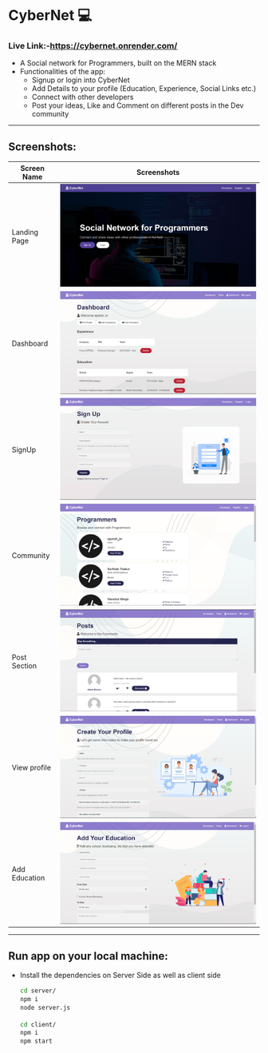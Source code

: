 # CyberNet ‎‍💻

### Live Link:-https://cybernet.onrender.com/

- A Social network for Programmers, built on the MERN stack
- Functionalities of the app:
    - Signup or login into CyberNet
    - Add Details to your profile (Education, Experience, Social Links etc.)
    - Connect with other developers
    - Post your ideas, Like and Comment on different posts in the Dev community

***

## Screenshots:
|Screen Name | Screenshots |
|---|--|
|Landing Page|<img src='./screenshots/ss1.png' alt='Screenshot of the App'>|
|Dashboard|<img src='./screenshots/dashBoard.png' alt='Screenshot of the App'>|
|SignUp|<img src='./screenshots/signUp.png' alt='Screenshot of the App'>|
|Community|<img src='./screenshots/developers.png' alt='Screenshot of the App'>|
|Post Section|<img src='./screenshots/posts.png' alt='Screenshot of the App'>|
|View profile|<img src='./screenshots/editProfile.png' alt='Screenshot of the App'>|
|Add Education|<img src='./screenshots/addEdu.png' alt='Screenshot of the App'>|


***
## Run app on your local machine:
- Install the dependencies on Server Side as well as client side
    ```bash
    cd server/
    npm i
    node server.js
    
    cd client/
    npm i
    npm start
     ```

